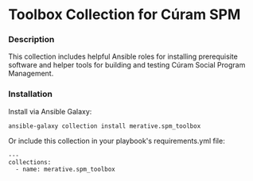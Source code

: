 # Toolbox Collection for Cúram SPM

### Description

This collection includes helpful Ansible roles for installing prerequisite software and helper tools for building and testing Cúram Social Program Management.

### Installation

Install via Ansible Galaxy:

`ansible-galaxy collection install merative.spm_toolbox`

Or include this collection in your playbook's requirements.yml file:

```
---
collections:
  - name: merative.spm_toolbox
```
